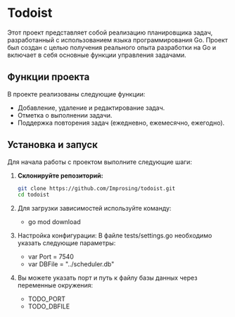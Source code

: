 # Todoist

Этот проект представляет собой реализацию планировщика задач, разработанный с использованием языка программирования Go. Проект был создан с целью получения реального опыта разработки на Go и включает в себя основные функции управления задачами.

## Функции проекта

В проекте реализованы следующие функции:
- Добавление, удаление и редактирование задач.
- Отметка о выполнении задачи.
- Поддержка повторения задач (ежедневно, ежемесячно, ежегодно).

## Установка и запуск

Для начала работы с проектом выполните следующие шаги:

1. **Склонируйте репозиторий:**
   ```bash
   git clone https://github.com/Improsing/todoist.git
   cd todoist

2. Для загрузки зависимостей используйте команду:
   - go mod download

4. Настройка конфигурации: В файле tests/settings.go необходимо указать следующие параметры:
   - var Port = 7540
   - var DBFile = "../scheduler.db"

5. Вы можете указать порт и путь к файлу базы данных через переменные окружения:
   - TODO_PORT
   - TODO_DBFILE

